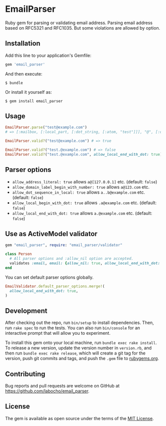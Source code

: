 # EmailParser

Ruby gem for parsing or validating email address.
Parsing email address based on RFC5321 and RFC1035. But some violations are allowed by option.


## Installation

Add this line to your application's Gemfile:

```ruby
gem 'email_parser'
```

And then execute:

    $ bundle

Or install it yourself as:

    $ gem install email_parser


## Usage


```ruby
EmailParser.parse("test@example.com")
# => [:mailbox, [:local_part, [:dot_string, [:atom, "test"]]], "@", [:domain, [:subdomain, [:label, "example"], [:dot, "."], [:label, "com"]]]]

EmailParser.valid?("test@example.com") # => true

EmailParser.valid?("test.@example.com") # => false
EmailParser.valid?("test.@example.com", allow_local_end_with_dot: true) # => true
```

## Parser options

- `allow_address_literal: true` allows `a@[127.0.0.1]` etc. (default: `false`)
- `allow_domain_label_begin_with_number: true` allows `a@123.com` etc.
- `allow_dot_sequence_in_local: true` allows `a..b@example.com` etc. (default: `false`)
- `allow_local_begin_with_dot: true` allows `.a@example.com` etc. (default: `false`)
- `allow_local_end_with_dot: true` allows `a.@example.com` etc. (default: `false`)


## Use as ActiveModel validator

```ruby
gem "email_parser", require: "email_parser/validator"
```

```ruby
class Person
  # All parser options and :allow_nil option are accepted.
  validates :email, email: {allow_nil: true, allow_local_end_with_dot: true}
end
```

You can set default parser options globally.

```ruby
EmailValidator.default_parser_options.merge!(
  allow_local_end_with_dot: true,
)
```

## Development

After checking out the repo, run `bin/setup` to install dependencies. Then, run `rake spec` to run the tests. You can also run `bin/console` for an interactive prompt that will allow you to experiment.

To install this gem onto your local machine, run `bundle exec rake install`. To release a new version, update the version number in `version.rb`, and then run `bundle exec rake release`, which will create a git tag for the version, push git commits and tags, and push the `.gem` file to [rubygems.org](https://rubygems.org).

## Contributing

Bug reports and pull requests are welcome on GitHub at https://github.com/labocho/email_parser.

## License

The gem is available as open source under the terms of the [MIT License](https://opensource.org/licenses/MIT).
